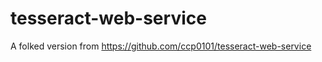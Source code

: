 tesseract-web-service
=====================

A folked version from https://github.com/ccp0101/tesseract-web-service
